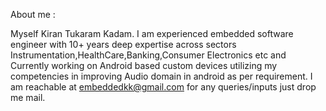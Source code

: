 About me :

Myself Kiran Tukaram Kadam. I am experienced embedded software engineer with 10+ years deep expertise across sectors Instrumentation,HealthCare,Banking,Consumer Electronics etc and Currently working on Android based custom devices utilizing my competencies in improving Audio domain in android as per requirement.
I am reachable at embeddedkk@gmail.com for any queries/inputs just drop me mail.
